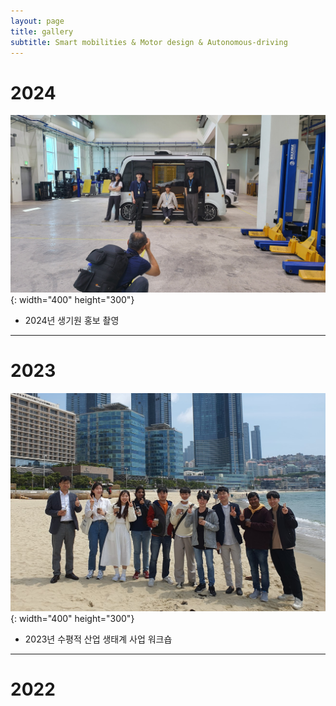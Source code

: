 ```yaml
---
layout: page
title: gallery
subtitle: Smart mobilities & Motor design & Autonomous-driving
---
```


# 2024
![labpic](https://github.com/hrchalab/hrchalab.github.io/blob/master/assets/img/20240529_102603.jpg?raw=true){: width="400" height="300"}
- 2024년 생기원 홍보 촬영

---

# 2023
![labpic](https://github.com/hrchalab/hrchalab.github.io/blob/master/assets/img/Aboutus.jpg?raw=true){: width="400" height="300"}
- 2023년 수평적 산업 생태계 사업 워크숍

---

# 2022


